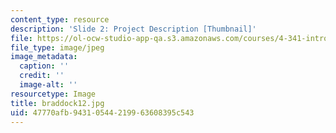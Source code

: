 ```yaml
---
content_type: resource
description: 'Slide 2: Project Description [Thumbnail]'
file: https://ol-ocw-studio-app-qa.s3.amazonaws.com/courses/4-341-introduction-to-photography-fall-2002/47770afb94310544219963608395c543_braddock12.jpg
file_type: image/jpeg
image_metadata:
  caption: ''
  credit: ''
  image-alt: ''
resourcetype: Image
title: braddock12.jpg
uid: 47770afb-9431-0544-2199-63608395c543
---
```

